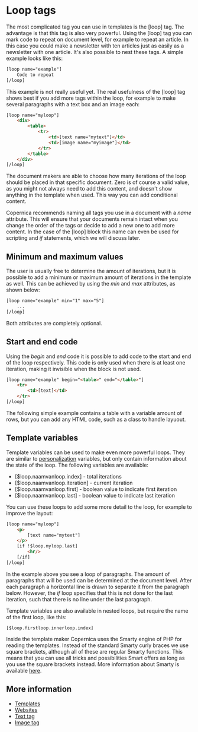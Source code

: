 # Loop tags

The most complicated tag you can use in templates is the [loop] tag. 
The advantage is that this tag is also very powerful. Using the [loop] 
tag you can mark code to repeat on document level, for example to repeat 
an article. In this case you could make a newsletter with ten articles 
just as easily as a newsletter with one article. It's also possible to 
nest these tags. A simple example looks like this:

```html
[loop name="example"]
    Code to repeat
[/loop]
```

This example is not really useful yet. The real usefulness of the [loop] 
tag shows best if you add more tags within the loop, for example to make 
several paragraphs with a text box and an image each:

```html
[loop name="myloop"]
    <div>
        <table>
            <tr>
                <td>[text name="mytext"]</td>
                <td>[image name="myimage"]</td>
            </tr>
        </table>
    </div>
[/loop]
```

The document makers are able to choose how many iterations of the loop 
should be placed in that specific document. Zero is of course a valid 
value, as you might not always need to add this content, and doesn't show 
anything in the template when used. This way you can add conditional content. 

Copernica recommends naming all tags you use in a document with a *name* 
attribute. This will ensure that your documents remain intact when you 
change the order of the tags or decide to add a new one to add more content. 
In the case of the [loop] block this name can even be used for scripting 
and *if* statements, which we will discuss later.

## Minimum and maximum values

The user is usually free to determine the amount of iterations, but it 
is possible to add a minimum or maximum amount of iterations in the 
template as well. This can be achieved by using the *min* and *max* attributes, 
as shown below:

```html
[loop name="example" min="1" max="5"]
    ...
[/loop]
```

Both attributes are completely optional.

## Start and end code

Using the *begin* and *end* code it is possible to add code to the start 
and end of the loop respectively. This code is only used when there 
is at least one iteration, making it invisible when the block is not used.

```html
[loop name="example" begin="<table>" end="</table>"]
    <tr>
        <td>[text]</td>
    </tr>
[/loop]
```

The following simple example contains a table with a variable amount of 
rows, but you can add any HTML code, such as a class to handle layuout.

## Template variables

Template variables can be used to make even more powerful loops. They 
are similar to [personalization](./personalization) variables, but only 
contain information about the state of the loop. The following variables 
are available:

* [$loop.naamvanloop.index] - total iterations
* [$loop.naamvanloop.iteration] - current iteration
* [$loop.naamvanloop.first] - boolean value to indicate first iteration
* [$loop.naamvanloop.last] - boolean value to indicate last iteration

You can use these loops to add some more detail to the loop, for example 
to improve the layout:

```html
[loop name="myloop"]
    <p>
        [text name="mytext"]
    </p>
    [if !$loop.myloop.last]
        <hr/>
    [/if]
[/loop]
```

In the example above you see a loop of paragraphs. The amount of paragraphs 
that will be used can be determined at the document level. After each 
paragraph a horizontal line is drawn to separate it from the paragraph 
below. However, the *if* loop specifies that this is not done for the last 
iteration, such that there is no line under the last paragraph.

Template variables are also available in nested loops, but require the 
name of the first loop, like this:

    [$loop.firstloop.innerloop.index]

Inside the template maker Copernica uses the Smarty engine of PHP for 
reading the templates. Instead of the standard Smarty curly braces we use 
square brackets, although all of these are regular Smarty functions. This 
means that you can use all tricks and possibilities Smart offers as long 
as you use the square brackets instead. More information about Smarty is 
available [here](http://www.smarty.net).

## More information

* [Templates](./templates)
* [Websites](./websites)
* [Text tag](./text-tag)
* [Image tag](./image-tag)
